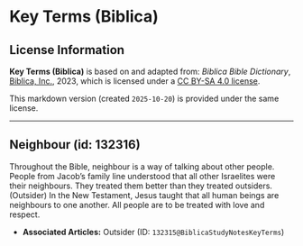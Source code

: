 # Key Terms (Biblica)

## License Information

**Key Terms (Biblica)** is based on and adapted from: _Biblica Bible Dictionary_, [Biblica, Inc.](https://www.biblica.com/), 2023, which is licensed under a [CC BY-SA 4.0 license](https://creativecommons.org/licenses/by-sa/4.0/legalcode.en).

This markdown version (created `2025-10-20`) is provided under the same license.



--------------------------------

## Neighbour (id: 132316)

Throughout the Bible, neighbour is a way of talking about other people. People from Jacob’s family line understood that all other Israelites were their neighbours. They treated them better than they treated outsiders. (Outsider) In the New Testament, Jesus taught that all human beings are neighbours to one another. All people are to be treated with love and respect.

* **Associated Articles:** Outsider (ID: `132315@BiblicaStudyNotesKeyTerms`)

